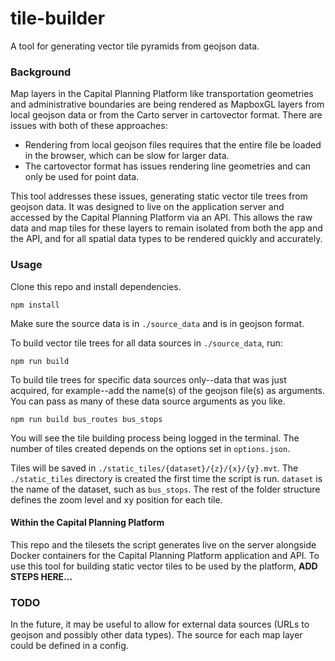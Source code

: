 # tile-builder
A tool for generating vector tile pyramids from geojson data.

### Background
Map layers in the Capital Planning Platform like transportation geometries and administrative boundaries are being rendered as MapboxGL layers from local geojson data or from the Carto server in cartovector format. There are issues with both of these approaches: 

- Rendering from local geojson files requires that the entire file be loaded in the browser, which can be slow for larger data. 
- The cartovector format has issues rendering line geometries and can only be used for point data. 

This tool addresses these issues, generating static vector tile trees from geojson data. It was designed to live on the application server and accessed by the Capital Planning Platform via an API. This allows the raw data and map tiles for these layers to remain isolated from both the app and the API, and for all spatial data types to be rendered quickly and accurately.

### Usage
Clone this repo and install dependencies.

`npm install`

Make sure the source data is in `./source_data` and is in geojson format.

To build vector tile trees for all data sources in `./source_data`, run:

`npm run build`

To build tile trees for specific data sources only--data that was just acquired, for example--add the name(s) of the geojson file(s) as arguments. You can pass as many of these data source arguments as you like.

`npm run build bus_routes bus_stops`

You will see the tile building process being logged in the terminal. The number of tiles created depends on the options set in `options.json`.

Tiles will be saved in `./static_tiles/{dataset}/{z}/{x}/{y}.mvt`. The `./static_tiles` directory is created the first time the script is run. `dataset` is the name of the dataset, such as `bus_stops`. The rest of the folder structure defines the zoom level and xy position for each tile.

#### Within the Capital Planning Platform
This repo and the tilesets the script generates live on the server alongside Docker containers for the Capital Planning Platform application and API. To use this tool for building static vector tiles to be used by the platform, **ADD STEPS HERE...** 

### TODO
In the future, it may be useful to allow for external data sources (URLs to geojson and possibly other data types). The source for each map layer could be defined in a config.
